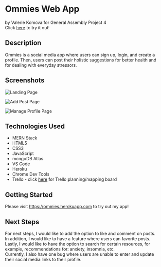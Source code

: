# Ommies Web App
by Valerie Komova for General Assembly Project 4  
Click [here](https://ommies.herokuapp.com/) to try it out!




## Description
Ommies is a social media app where users can sign up, login, and create a profile. Then, users can post their holistic suggestions for better health and for dealing with everyday stressors.


## Screenshots
![Landing Page](https://i.imgur.com/1I3iKZ0.png)  

![Add Post Page](https://i.imgur.com/hpH7u6w.png)  

![Manage Profile Page](https://i.imgur.com/5rICUA5.png)


## Technologies Used
* MERN Stack
* HTML5
* CSS3
* JavaScript
* mongoDB Atlas
* VS Code
* Heroku
* Chrome Dev Tools
* Trello - click [here](https://trello.com/b/gaFTKZ68/project-4-ommies-%E0%A5%90) for Trello planning/mapping board


## Getting Started
Please visit https://ommies.herokuapp.com to try out my app!  


## Next Steps
For next steps, I would like to add the option to like and comment on posts. In addition, I would like to have a feature where users can favorite posts. Lastly, I would like to have the option to search for certain resources, for example, recommendations for: anxiety, insomnia, etc.  
Currently, I also have one bug where users are unable to enter and update their social media links to their profile.

